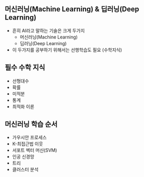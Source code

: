
## 머신러닝(Machine Learning) & 딥러닝(Deep Learning)

- 흔히 AI라고 말하는 기술은 크게 두가지 
	- 머신러닝(Machine Learning)
	- 딥러닝(Deep Learning)
- 이 두가지를 공부하기 위해서는 선행학습도 필요 (수학지식)


## 필수 수학 지식

- 선형대수
- 확률
- 미적분
- 통계
- 최적화 이론

## 머신러닝 학습 순서

- 가우시안 프로세스
- K-최접근법 이웃
- 서포트 벡터 머신(SVM)
- 인공 신경망
- 트리
- 클러스터 분석

